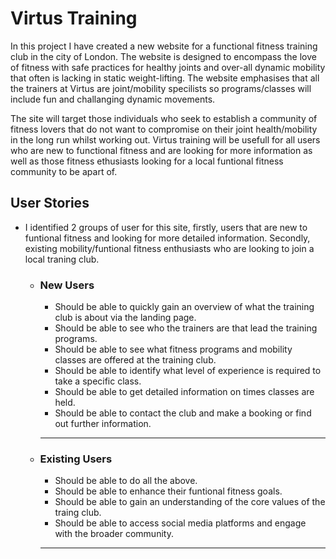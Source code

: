 # Virtus Training
In this project I have created a new website for a functional fitness training club in the city of London. The website is designed to encompass the love of fitness with safe practices for healthy joints and over-all dynamic mobility that often is lacking in static weight-lifting. The website emphasises that all the trainers at Virtus are joint/mobility specilists so programs/classes will include fun and challanging dynamic movements. 

The site will target those individuals who seek to establish a community of fitness lovers that do not want to compromise on their joint health/mobility in the long run whilst working out. Virtus training will be usefull for all users who are new to functional fitness and are looking for more information as well as those fitness ethusiasts looking for a local funtional fitness community to be apart of.

## User Stories
* I identified 2 groups of user for this site, firstly, users that are new to funtional fitness and looking for more detailed information. Secondly, existing mobility/funtional fitness enthusiasts who are looking to join a local traning club.
    * ### New Users
        * Should be able to quickly gain an overview of what the training club is about via the landing page.
        * Should be able to see who the trainers are that lead the training programs.
        * Should be able to see what fitness programs and mobility classes are offered at the training club.
        * Should be able to identify what level of experience is required to take a specific class.
        * Should be able to get detailed information on times classes are held.
        * Should be able to contact the club and make a booking or find out further information.
        <hr>
    * ### Existing Users
        * Should be able to do all the above.
        * Should be able to enhance their funtional fitness goals.
        * Should be able to gain an understanding of the core values of the traing club.
        * Should be able to access social media platforms and engage with the broader community.
        <hr>